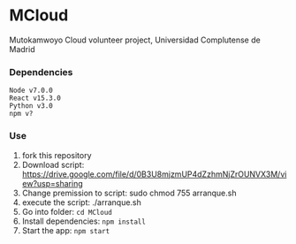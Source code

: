 # MCloud
Mutokamwoyo Cloud  volunteer project, Universidad Complutense de Madrid



### Dependencies
    Node v7.0.0
    React v15.3.0
    Python v3.0
    npm v?
    
    
### Use
1. fork this repository
2. Download script: https://drive.google.com/file/d/0B3U8mjzmUP4dZzhmNjZrOUNVX3M/view?usp=sharing
3. Change premission to script: sudo chmod 755 arranque.sh
4. execute the script: ./arranque.sh
5. Go into folder: `cd MCloud`
6. Install dependencies: `npm install`
7. Start the app: `npm start`

  
  

